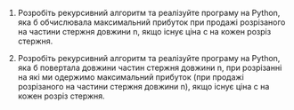 1. Розробіть рекурсивний алгоритм та реалізуйте програму на Python, яка б обчислювала максимальний прибуток при продажі розрізаного на частини стержня довжини n, якщо існує ціна c на кожен розріз стержня.

2. Розробіть рекурсивний алгоритм та реалізуйте програму на Python, яка б повертала довжини частин стержня довжини n, при розрізанні на які ми одержимо максимальний прибуток (при продажі розрізаного на частини стержня довжини n), якщо існує ціна c на кожен розріз стержня.
